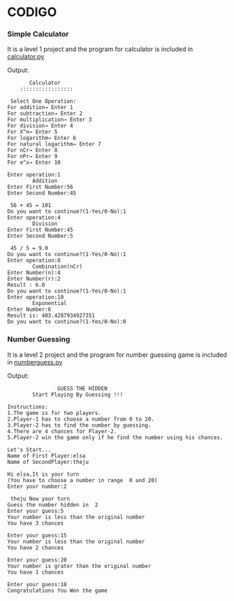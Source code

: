 # CODIGO
### Simple Calculator 
It is a level 1 project and the program for calculator is included in [calculator.py](https://github.com/Duethyem02/CODIGO_Project/blob/main/calculator.py)

Output:
```
       Calculator
    :::::::::::::::::

 Select One Operation:
For addition→ Enter 1
For subtraction→ Enter 2
For multiplication→ Enter 3
For division→ Enter 4
For X^n→ Enter 5
For logarithm→ Enter 6
For natural logarithm→ Enter 7
For nCr→ Enter 8
For nPr→ Enter 9
For e^x→ Enter 10
    
Enter operation:1
        Addition
Enter First Number:56
Enter Second Number:45

 56 + 45 = 101
Do you want to continue?(1-Yes/0-No):1
Enter operation:4
        Division
Enter First Number:45
Enter Second Number:5

 45 / 5 = 9.0
Do you want to continue?(1-Yes/0-No):1
Enter operation:8
        Combination(nCr)
Enter Number(n):4
Enter Number(r):2
Result : 6.0
Do you want to continue?(1-Yes/0-No):1
Enter operation:10
        Exponential
Enter Number:6
Result is: 403.4287934927351
Do you want to continue?(1-Yes/0-No):0
```

### Number Guessing 
It is a level 2 project and the program for number guessing game is included in [numberguess.py](https://github.com/Duethyem02/CODIGO_Project/blob/main/numberguess.py)

Output:
```
                GUESS THE HIDDEN
        Start Playing By Guessing !!!

Instructions:
1.The game is for two players.
2.Player-1 has to choose a number from 0 to 20.
3.Player-2 has to find the number by guessing.
4.There are 4 chances for Player-2.
5.Player-2 win the game only if he find the number using his chances.

Let's Start...
Name of First Player:elsa
Name of SecondPlayer:theju

Hi elsa,It is your turn
(You have to choose a number in range  0 and 20)
Enter your number:2 

 theju Now your turn
Guess the number hidden in  2
Enter your guess:5
Your number is less than the original number
You have 3 chances

Enter your guess:15
Your number is less than the original number
You have 2 chances

Enter your guess:20
Your number is grater than the original number
You have 1 chances

Enter your guess:18
Congratulations You Won the game
```
